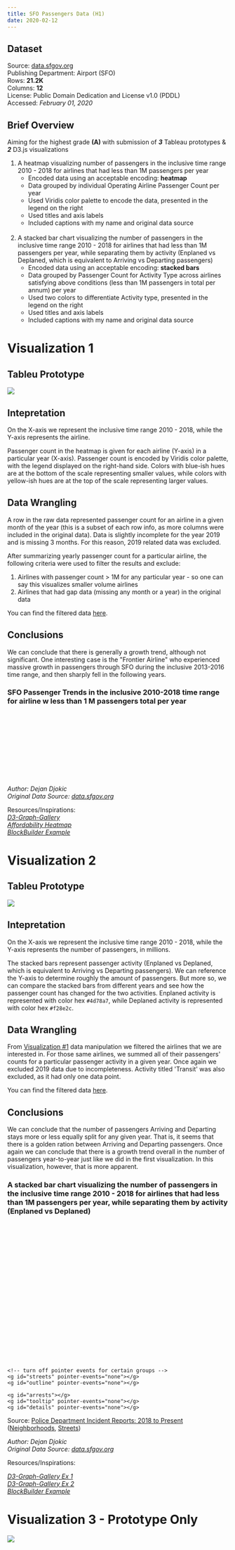 ```yaml
---
title: SFO Passengers Data (H1)
date: 2020-02-12
---
```


## Dataset

Source: [data.sfgov.org](data.sfgov.org)<br>
Publishing Department: Airport (SFO)<br>
Rows: **21.2K**<br>
Columns: **12**<br>
License: Public Domain Dedication and License v1.0 (PDDL)<br>
Accessed: _February 01, 2020_<br>

## Brief Overview
Aiming for the highest grade **(A)** with submission of **_3_** Tableau prototypes & **_2_** D3.js visualizations

1. A heatmap visualizing number of passengers in the inclusive time range 2010 - 2018 for airlines that had less than 1M passengers per year
    * Encoded data using an acceptable encoding: **heatmap**
    * Data grouped by individual Operating Airline Passenger Count per year
    * Used Viridis color palette to encode the data, presented in the legend on the right
    * Used titles and axis labels
    * Included captions with my name and original data source
    <br><br>
2. A stacked bar chart visualizing the number of passengers in the inclusive time range 2010 - 2018 for airlines that had less than 1M passengers per year, while separating them by activity (Enplaned vs Deplaned, which is equivalent to Arriving vs Departing passengers)
    * Encoded data using an acceptable encoding: **stacked bars**
    * Data grouped by Passenger Count for Activity Type across airlines satisfying above conditions (less than 1M passengers in total per annum) per year
    * Used two colors to differentiate Activity type, presented in the legend on the right
    * Used titles and axis labels
    * Included captions with my name and original data source

# Visualization 1

## Tableu Prototype

![](../d3-vis/h1-heatmap/tabl/proto.png) 

## Intepretation

On the X-axis we represent the inclusive time range 2010 - 2018, while the Y-axis represents the airline.

Passenger count in the heatmap is given for each airline (Y-axis) in a particular year (X-axis). Passenger count is encoded by Viridis color palette, with the legend displayed on the right-hand side. Colors with blue-ish hues are at the bottom of the scale representing smaller values, while colors with yellow-ish hues are at the top of the scale representing larger values.

## Data Wrangling

A row in the raw data represented passenger count for an airline in a given month of the year (this is a subset of each row info, as more columns were included in the original data). Data is slightly incomplete for the year 2019 and is missing 3 months. For this reason, 2019 related data was excluded.

After summarizing yearly passenger count for a particular airline, the following criteria were used to filter the results and exclude:
1. Airlines with passenger count > 1M for any particular year - so one can say this visualizes smaller volume airlines
2. Airlines that had gap data (missing any month or a year) in the original data

You can find the filtered data [here](../d3-vis/h1-heatmap/airlines-clean.csv).

## Conclusions

We can conclude that there is generally a growth trend, although not significant. One interesting case is the "Frontier Airline" who experienced massive growth in passengers through SFO during the inclusive 2013-2016 time range, and then sharply fell in the following years.

### SFO Passenger Trends in the inclusive 2010-2018 time range for airline w less than 1 M passengers total per year

<svg id="heatmap"></svg>

_Author: Dejan Djokic_ <br>
_Original Data Source: [data.sfgov.org](data.sfgov.org)_<br>

Resources/Inspirations:<br>
_[D3-Graph-Gallery](https://www.d3-graph-gallery.com/graph/heatmap_basic.html)_<br>
_[Affordability Heatmap](https://blockbuilder.org/sjengle/47c5c20a18ec29f4e2b82905bdb7fe95)_<br>
_[BlockBuilder Example](https://blockbuilder.org/achebrol/31833ec3fb7554d2b8e01e1ab32a09d1)_<br>

# Visualization 2

## Tableu Prototype

![](../d3-vis//h1-stacked-chart/tabl/proto.png) 

## Intepretation

On the X-axis we represent the inclusive time range 2010 - 2018, while the Y-axis represents the number of passengers, in millions.

The stacked bars represent passenger activity (Enplaned vs Deplaned, which is equivalent to Arriving vs Departing passengers). We can reference the Y-axis to determine roughly the amount of passengers. But more so, we can compare the stacked bars from different years and see how the passenger count has changed for the two activities. Enplaned activity is represented with color hex `#4d78a7`, while Deplaned activity is represented with color hex `#f28e2c`.

## Data Wrangling

From [Visualization #1](#visualization-1) data manipulation we filtered the airlines that we are interested in. For those same airlines, we summed all of their passengers' counts for a particular passenger activity in a given year. Once again we excluded 2019 data due to incompleteness. Activity titled 'Transit' was also excluded, as it had only one data point.

You can find the filtered data [here](../d3-vis/h1-stacked-chart/data-clean.csv).

## Conclusions

We can conclude that the number of passengers Arriving and Departing stays more or less equally split for any given year. That is, it seems that there is a golden ration between Arriving and Departing passengers. Once again we can conclude that there is a growth trend overall in the number of passengers year-to-year just like we did in the first visualization. In this visualization, however, that is more apparent.


### A stacked bar chart visualizing the number of passengers in the inclusive time range 2010 - 2018 for airlines that had less than 1M passengers per year, while separating them by activity (Enplaned vs Deplaned)
  <svg width="960" height="600" id="vis">
    <g id="basemap"></g>

    <!-- turn off pointer events for certain groups -->
    <g id="streets" pointer-events="none"></g>
    <g id="outline" pointer-events="none"></g>

    <g id="arrests"></g>
    <g id="tooltip" pointer-events="none"></g>
    <g id="details" pointer-events="none"></g>
  </svg>

  <figcaption>
    Source: <a href="https://data.sfgov.org/Public-Safety/Police-Department-Incident-Reports-2018-to-Present/wg3w-h783">Police Department Incident Reports: 2018 to Present</a> (<a href="https://data.sfgov.org/Geographic-Locations-and-Boundaries/Analysis-Neighborhoods/p5b7-5n3h">Neighborhoods</a>, <a href="https://data.sfgov.org/Geographic-Locations-and-Boundaries/Streets-Active-and-Retired/3psu-pn9h">Streets</a>)
  </figcaption>


_Author: Dejan Djokic_ <br>
_Original Data Source: [data.sfgov.org](data.sfgov.org)_<br>

Resources/Inspirations:<br>

_[D3-Graph-Gallery Ex 1](https://www.d3-graph-gallery.com/graph/custom_legend.html)_<br>
_[D3-Graph-Gallery Ex 2](https://www.d3-graph-gallery.com/graph/barplot_stacked_basicWide.html)_<br>
_[BlockBuilder Example](https://observablehq.com/@ericd9799/learning-stacked-bar-chart-in-d3-js)_<br>

# Visualization 3 - Prototype Only

![](../d3-vis/h1-stacked-chart-2/proto/proto.png) 

<script src="https://d3js.org/d3.v5.js"></script>
<script src="../d3-vis/h1-heatmap/heatmap.js"></script>
<script src="../d3-vis/h1-stacked-chart/stacked.js"></script>
<link href="../stylesheets/style-h1.css" rel="stylesheet">

